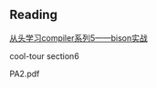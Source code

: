 ## Reading

[从头学习compiler系列5——bison实战](https://www.cnblogs.com/pinkman/p/3179056.html)

cool-tour section6

PA2.pdf